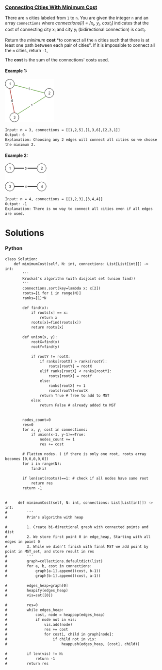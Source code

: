 ### [Connecting Cities With Minimum Cost](https://leetcode.com/problems/connecting-cities-with-minimum-cost/) <br>

There are `n` cities labeled from `1` to `n`. You are given the integer `n` and an array `connections` where *connections[i] = [x<sub>i</sub>, y<sub>i</sub>, cost<sub>i</sub>]* indicates that the cost of connecting city x<sub>i</sub> and city y<sub>i</sub> (bidirectional connection) is cost<sub>i</sub>.

Return the *minimum* **cost** *to connect all the `n` cities such that there is at least one path between each pair of cities". If it is impossible to connect all the `n` cities, return `-1`,

The **cost** is the sum of the connections' costs used.


#### Example 1:
<img src="../../../../../images/1135_ex1.png">

```
Input: n = 3, connections = [[1,2,5],[1,3,6],[2,3,1]]
Output: 6
Explanation: Choosing any 2 edges will connect all cities so we choose the minimum 2.

```

#### Example 2:
<img src="../../../../../images/1135_ex2.png">

```
Input: n = 4, connections = [[1,2,3],[3,4,4]]
Output: -1
Explanation: There is no way to connect all cities even if all edges are used.

```

# Solutions

### Python
```
class Solution:
    def minimumCost(self, N: int, connections: List[List[int]]) -> int:
        '''
        Kruskal's algorithm (with disjoint set (union find))
        '''
        connections.sort(key=lambda x: x[2])
        roots=[i for i in range(N)]
        ranks=[1]*N
        
        def find(x):
            if roots[x] == x:
                return x
            roots[x]=find(roots[x])
            return roots[x]
        
        def union(x, y):
            rootX=find(x)
            rootY=find(y)
            
            if rootY != rootX:
                if ranks[rootX] > ranks[rootY]:
                    roots[rootY] = rootX
                elif ranks[rootX] < ranks[rootY]:
                    roots[rootX] = rootY
                else:
                    ranks[rootX] += 1
                    roots[rootY]=rootX
                return True # free to add to MST
            else:
                return False # already added to MST
            
            
        nodes_count=0
        res=0
        for x, y, cost in connections:
            if union(x-1, y-1)==True:
                nodes_count += 1
                res += cost
              
        # Flatten nodes. ( if there is only one root, roots array becomes [0,0,0,0,0])
        for i in range(N):
            find(i)
        
        if len(set(roots))==1: # check if all nodes have same root
            return res
        return -1
    
    
#     def minimumCost(self, N: int, connections: List[List[int]]) -> int:
#         '''
#         Prim's algorithm with heap
        
#         1. Create bi-directional graph with connected points and dist
#         2. We store first point 0 in edge_heap, Starting with all edges in point 0
#         3. While we didn't finish with final MST we add point by point in MST_set, and store result in res
#         '''
#         graph=collections.defaultdict(list)
#         for a, b, cost in connections:
#             graph[a-1].append((cost, b-1))
#             graph[b-1].append((cost, a-1))
            
#         edges_heap=graph[0]
#         heapify(edges_heap)
#         vis=set([0])
    
#         res=0
#         while edges_heap:
#             cost, node = heappop(edges_heap)
#             if node not in vis:
#                 vis.add(node)
#                 res += cost
#                 for cost1, child in graph[node]:
#                     if child not in vis:
#                         heappush(edges_heap, (cost1, child))
    
#         if len(vis) != N:
#             return -1
#         return res

```
